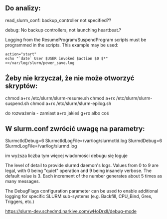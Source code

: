 ## Do analizy:
read_slurm_conf: backup_controller not specified??

debug:  No backup controllers, not launching heartbeat.?

Logging from the ResumeProgram/SuspendProgram scripts must be programmed in the scripts. This example may be used:
```
action="start"
echo "`date` User $USER invoked $action $0 $*" >>/var/log/slurm/power_save.log
```

## Żeby nie krzyczał, że nie może otworzyć skryptów:
chmod a+rx /etc/slurm/slurm-resume.sh
chmod a+rx /etc/slurm/slurm-suspend.sh
chmod a+rx /etc/slurm/slurm-epilog.sh

do rozważenia - zamiast a+rx jakieś g+rx albo coś

## W slurm.conf zwrócić uwagę na parametry:
SlurmctldDebug=6
SlurmctldLogFile=/var/log/slurmctld.log
SlurmdDebug=6
SlurmdLogFile=/var/log/slurmd.log

im wyższa liczba tym więcej wiadomości debugu się loguje

The level of detail to provide slurmd daemon's logs.
Values from 0 to 9 are legal, with 0 being
"quiet" operation and 9 being insanely verbose. The
default value is 3. Each increment of the number generates about 5 times as many messages.

The DebugFlags configuration parameter can be used to enable
additional logging for specific SLURM sub-systems (e.g. Backfill,
CPU_Bind, Gres, Triggers, etc.)

https://slurm-dev.schedmd.narkive.com/wHoDrxll/debug-mode
